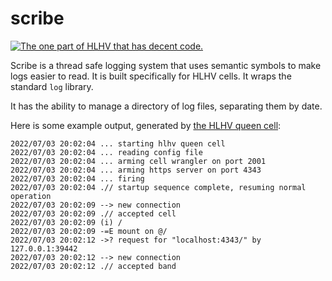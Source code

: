 # scribe

[![The one part of HLHV that has decent code.](https://img.shields.io/badge/go%20report-A+-brightgreen.svg?style=flat)](https://goreportcard.com/report/github.com/hlhv/scribe)

Scribe is a thread safe logging system that uses semantic symbols to make logs
easier to read. It is built specifically for HLHV cells. It wraps the standard
`log` library.

It has the ability to manage a directory of log files, separating them by date.

Here is some example output, generated by
[the HLHV queen cell](https://github.com/hlhv/hlhv-queen):

```
2022/07/03 20:02:04 ... starting hlhv queen cell
2022/07/03 20:02:04 ... reading config file
2022/07/03 20:02:04 ... arming cell wrangler on port 2001
2022/07/03 20:02:04 ... arming https server on port 4343
2022/07/03 20:02:04 ... firing
2022/07/03 20:02:04 .// startup sequence complete, resuming normal operation
2022/07/03 20:02:09 --> new connection
2022/07/03 20:02:09 .// accepted cell
2022/07/03 20:02:09 (i) /
2022/07/03 20:02:09 -=E mount on @/
2022/07/03 20:02:12 ->? request for "localhost:4343/" by 127.0.0.1:39442
2022/07/03 20:02:12 --> new connection
2022/07/03 20:02:12 .// accepted band
```
